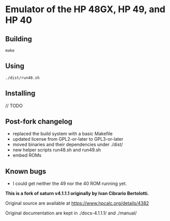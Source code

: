 # Emulator of the HP 48GX, HP 49, and HP 40

## Building

``` shell
make
```

## Using
``` shell
./dist/run48.sh
```

## Installing
// TODO

## Post-fork changelog
- replaced the build system with a basic Makefile
- updated license from GPL2-or-later to GPL3-or-later
- moved binaries and their dependencies under ./dist/
- new helper scripts run48.sh and run49.sh
- embed ROMs

## Known bugs
- I could get neither the 49 nor the 40 ROM running yet.


**This is a fork of saturn v4.1.1.1 originally by Ivan Cibrario Bertolotti.**

Original source are available at https://www.hpcalc.org/details/4382

Original documentation are kept in ./docs-4.1.1.1/ and ./manual/
